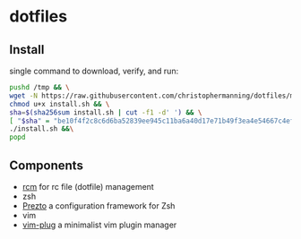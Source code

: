 # dotfiles

## Install

single command to download, verify, and run:

```bash
pushd /tmp && \
wget -N https://raw.githubusercontent.com/christophermanning/dotfiles/master/install.sh && \
chmod u+x install.sh && \
sha=$(sha256sum install.sh | cut -f1 -d' ') && \
[ "$sha" = "be10f4f2c8c6d6ba52839ee945c11ba6a40d17e71b49f3ea4e54667c4ef3ad00" ] && \
./install.sh &&\
popd
```

## Components

  - [rcm](https://github.com/thoughtbot/rcm) for rc file (dotfile) management
  - zsh
  - [Prezto](https://github.com/sorin-ionescu/prezto) a configuration framework for Zsh
  - vim
  - [vim-plug](https://github.com/junegunn/vim-plug) a minimalist vim plugin manager
